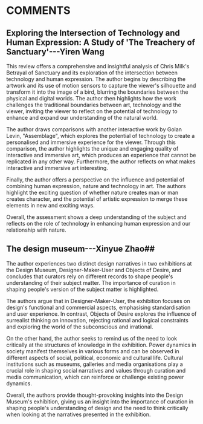 # COMMENTS

## Exploring the Intersection of Technology and Human Expression: A Study of 'The Treachery of Sanctuary'---Yiren Wang

This review offers a comprehensive and insightful analysis of Chris Milk's Betrayal of Sanctuary and its exploration of the intersection between technology and human expression. The author begins by describing the artwork and its use of motion sensors to capture the viewer's silhouette and transform it into the image of a bird, blurring the boundaries between the physical and digital worlds. The author then highlights how the work challenges the traditional boundaries between art, technology and the viewer, inviting the viewer to reflect on the potential of technology to enhance and expand our understanding of the natural world.

The author draws comparisons with another interactive work by Golan Levin, "Assemblage", which explores the potential of technology to create a personalised and immersive experience for the viewer. Through this comparison, the author highlights the unique and engaging quality of interactive and immersive art, which produces an experience that cannot be replicated in any other way. Furthermore, the author reflects on what makes interactive and immersive art interesting.

Finally, the author offers a perspective on the influence and potential of combining human expression, nature and technology in art. The authors highlight the exciting question of whether nature creates man or man creates character, and the potential of artistic expression to merge these elements in new and exciting ways.

Overall, the assessment shows a deep understanding of the subject and reflects on the role of technology in enhancing human expression and our relationship with nature.

## The design museum---Xinyue Zhao##

The author experiences two distinct design narratives in two exhibitions at the Design Museum, Designer-Maker-User and Objects of Desire, and concludes that curators rely on different records to shape people's understanding of their subject matter. The importance of curation in shaping people's version of the subject matter is highlighted.

The authors argue that in Designer-Maker-User, the exhibition focuses on design's functional and commercial aspects, emphasising standardisation and user experience. In contrast, Objects of Desire explores the influence of surrealist thinking on innovation, rejecting rational and logical constraints and exploring the world of the subconscious and irrational.

On the other hand, the author seeks to remind us of the need to look critically at the structures of knowledge in the exhibition. Power dynamics in society manifest themselves in various forms and can be observed in different aspects of social, political, economic and cultural life. Cultural institutions such as museums, galleries and media organisations play a crucial role in shaping social narratives and values through curation and media communication, which can reinforce or challenge existing power dynamics.

Overall, the authors provide thought-provoking insights into the Design Museum's exhibition, giving us an insight into the importance of curation in shaping people's understanding of design and the need to think critically when looking at the narratives presented in the exhibition.
